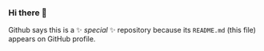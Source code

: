 ### Hi there 👋

Github says this is a ✨ _special_ ✨ repository because its `README.md` (this file) appears on GitHub profile.

<!--
**jaykwonpark/jaykwonpark** is 

Here are some ideas to get you started:

- 🔭 I’m currently working on ...
- 🌱 I’m currently learning ...
- 👯 I’m looking to collaborate on ...
- 🤔 I’m looking for help with ...
- 💬 Ask me about ...
- 📫 How to reach me: ...
- 😄 Pronouns: ...
- ⚡ Fun fact: ...
-->
